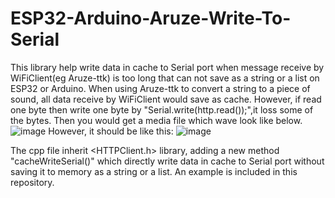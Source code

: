 # ESP32-Arduino-Aruze-Write-To-Serial
This library help write data in cache to Serial port when message receive by WiFiClient(eg Aruze-ttk) is too long that can not save as a string or a list on ESP32 or Arduino.
When using Aruze-ttk to convert a string to a piece of sound, all data receive by WiFiClient would save as cache. However, if read one byte then write one byte by "Serial.write(http.read());",it loss some of the bytes. Then you would get a media file which wave look like below.
![image](https://github.com/liucGitH/ESP32-Arduino-Aruze-Write-To-Serial/assets/77263346/e4569085-279a-4fd9-8923-c48ce8c2350c)
However, it should be like this:
![image](https://github.com/liucGitH/ESP32-Arduino-Aruze-Write-To-Serial/assets/77263346/ad40b5e6-52e2-4210-bae6-6ec92b1a34b8)

The cpp file inherit <HTTPClient.h> library, adding a new method "cacheWriteSerial()" which directly write data in cache to Serial port without saving it to memory as a string or a list. An example is included in this repository.
